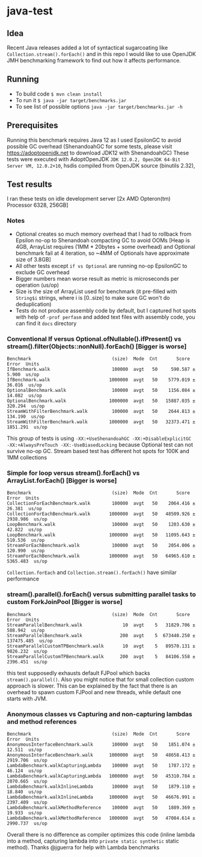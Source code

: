# java-test

## Idea
Recent Java releases added a lot of syntactical sugarcoating like `Collection.stream().forEach()` and in this repo
I would like to use OpenJDK JMH benchmarking framework to find out how it affects performance.

## Running

- To build code `$ mvn clean install`
- To run it `$ java -jar target/benchmarks.jar`
- To see list of possible options `java -jar target/benchmarks.jar -h`

## Prerequisites

Running this benchmark requires Java 12 as I used EpsilonGC to avoid possible GC overhead (ShenandoahGC for some tests, please visit https://adoptopenjdk.net to download JDK12 with ShenandoahGC)
These tests were executed with AdoptOpenJDK `JDK 12.0.2, OpenJDK 64-Bit Server VM, 12.0.2+10`, hsdis compiled from OpenJDK source (binutils 2.32), 

## Test results
I ran these tests on idle development server [2x AMD Opteron(tm) Processor 6328, 256GB]
### Notes
- Optional creates so much memory overhead that I had to rollback from Epsilon no-op to Shenandoah compacting GC to avoid OOMs [Heap is 4GB, ArrayList requires (1MM * 20bytes + some overhead) and Optional benchmark fail at 4 iteration, so ~4MM of Optionals have approximate size of 3.8GB]
- All other tests except `if vs Optional` are running no-op EpsilonGC to exclude GC overhead
- Bigger numbers mean worse result as metric is microseconds per operation (us/op)
- Size is the size of ArrayList used for benchmark (it pre-filled with `String$i` strings, where i is [0..size] to make sure GC won't do deduplication)
- Tests do not produce assembly code by default, but I captured hot spots with help of `-prof perfasm` and added text files with assembly code, you can find it `docs` directory

### Conventional If versus Optional.ofNullable().ifPresent() vs stream().filter(Objects::nonNull).forEach() [Bigger is worse]
```
Benchmark                              (size)  Mode  Cnt       Score        Error  Units
IfBenchmark.walk                       100000  avgt   50     590.587 ±      5.900  us/op
IfBenchmark.walk                      1000000  avgt   50    5779.019 ±     36.016  us/op
OptionalBenchmark.walk                 100000  avgt   50    1156.084 ±     14.082  us/op
OptionalBenchmark.walk                1000000  avgt   50   15887.035 ±    320.294  us/op
StreamWithFilterBenchmark.walk         100000  avgt   50    2644.813 ±    134.190  us/op
StreamWithFilterBenchmark.walk        1000000  avgt   50   32373.471 ±   1851.291  us/op
```
This group of tests is using `-XX:+UseShenandoahGC -XX:+DisableExplicitGC -XX:+AlwaysPreTouch -XX:-UseBiasedLocking` because
Optional test can not survive no-op GC. Stream based test has different hot spots for 100K and 1MM collections

### Simple for loop versus stream().forEach() vs ArrayList.forEach() [Bigger is worse]
```
Benchmark                              (size)  Mode  Cnt       Score        Error  Units
CollectionForEachBenchmark.walk        100000  avgt   50    2064.416 ±     26.381  us/op
CollectionForEachBenchmark.walk       1000000  avgt   50   48509.926 ±   2938.986  us/op
LoopBenchmark.walk                     100000  avgt   50    1203.630 ±     42.822  us/op
LoopBenchmark.walk                    1000000  avgt   50   11095.643 ±    510.536  us/op
StreamForEachBenchmark.walk            100000  avgt   50    2054.006 ±    120.990  us/op
StreamForEachBenchmark.walk           1000000  avgt   50   64965.610 ±   5365.483  us/op
```
`Collection.forEach` and `Collection.stream().forEach()` have similar performance

### stream().parallel().forEach() versus submitting parallel tasks to custom ForkJoinPool [Bigger is worse]
```
Benchmark                              (size)  Mode  Cnt       Score        Error  Units
StreamParallelBenchmark.walk               10  avgt    5   31829.706 ±    588.942  us/op
StreamParallelBenchmark.walk              200  avgt    5  673440.250 ± 137475.485  us/op
StreamParallelCustomTPBenchmark.walk       10  avgt    5   89570.131 ±   9826.232  us/op
StreamParallelCustomTPBenchmark.walk      200  avgt    5   84106.558 ±   2396.451  us/op
```
this test supposedly exhausts default FJPool which backs `stream().parallel()`. 
Also you might notice that for small collection custom approach is slower. This can be explained by the fact that 
there is an overhead to spawn custom FJPool and new threads, while default one starts with JVM.

### Anonymous classes vs Capturing and non-capturing lambdas and method references
```
Benchmark                              (size)  Mode  Cnt       Score        Error  Units
AnonymousInterfaceBenchmark.walk       100000  avgt   50    1851.074 ±     12.511  us/op
AnonymousInterfaceBenchmark.walk      1000000  avgt   50   48658.413 ±   2919.706  us/op
LambdaBenchmark.walkCapturingLambda    100000  avgt   50    1787.172 ±     46.124  us/op
LambdaBenchmark.walkCapturingLambda   1000000  avgt   50   45310.784 ±   2070.665  us/op
LambdaBenchmark.walkInlineLambda       100000  avgt   50    1879.110 ±     18.840  us/op
LambdaBenchmark.walkInlineLambda      1000000  avgt   50   46676.991 ±   2397.409  us/op
LambdaBenchmark.walkMethodReference    100000  avgt   50    1889.369 ±     19.933  us/op
LambdaBenchmark.walkMethodReference   1000000  avgt   50   47084.614 ±   2990.737  us/op
```
Overall there is no difference as compiler optimizes this code (inline lambda into a method, capturing lambda into
`private static synthetic` static method). 
Thanks @jguerra for help with Lambda benchmarks